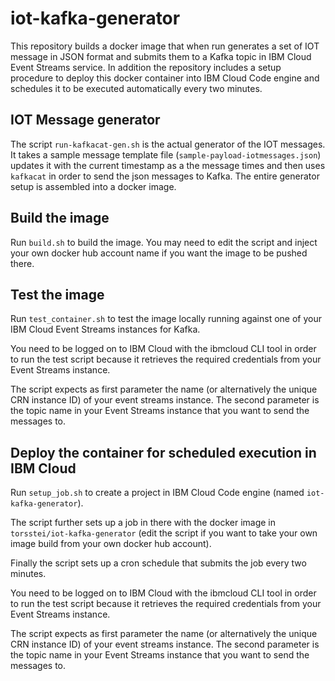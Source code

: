 # iot-kafka-generator

This repository builds a docker image that when run generates a set of IOT message in JSON format and submits them to a Kafka topic in IBM Cloud Event Streams service. In addition the repository includes a setup procedure to deploy this docker container into IBM Cloud Code engine and schedules it to be executed automatically every two minutes.

## IOT Message generator

The script `run-kafkacat-gen.sh` is the actual generator of the IOT messages. It takes a sample message template file (`sample-payload-iotmessages.json`) updates it with the current timestamp as a the message times and then uses `kafkacat` in order to send the json messages to Kafka. The entire generator setup is assembled into a docker image.

## Build the image

Run `build.sh` to build the image. You may need to edit the script and inject your own docker hub account name if you want the image to be pushed there.

## Test the image

Run `test_container.sh` to test the image locally running against one of your IBM Cloud Event Streams instances for Kafka. 

You need to be logged on to IBM Cloud with the ibmcloud CLI tool in order to run the test script because it retrieves the required credentials from your Event Streams instance.

The script expects as first parameter the name (or alternatively the unique CRN instance ID) of your event streams instance. The second parameter is the topic name in your Event Streams instance that you want to send the messages to.

## Deploy the container for scheduled execution in IBM Cloud

Run `setup_job.sh` to create a project in IBM Cloud Code engine (named `iot-kafka-generator`).

The script further sets up a job in there with the docker image in `torsstei/iot-kafka-generator` (edit the script if you want to take your own image build from your own docker hub account).

Finally the script sets up a cron schedule that submits the job every two minutes.

You need to be logged on to IBM Cloud with the ibmcloud CLI tool in order to run the test script because it retrieves the required credentials from your Event Streams instance.

The script expects as first parameter the name (or alternatively the unique CRN instance ID) of your event streams instance. The second parameter is the topic name in your Event Streams instance that you want to send the messages to.
